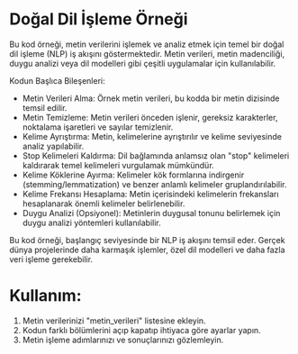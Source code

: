 # Doğal Dil İşleme Örneği

Bu kod örneği, metin verilerini işlemek ve analiz etmek için temel bir doğal dil işleme (NLP) iş akışını göstermektedir. Metin verileri, metin madenciliği, duygu analizi veya dil modelleri gibi çeşitli uygulamalar için kullanılabilir.

Kodun Başlıca Bileşenleri:
- Metin Verileri Alma: Örnek metin verileri, bu kodda bir metin dizisinde temsil edilir.
- Metin Temizleme: Metin verileri önceden işlenir, gereksiz karakterler, noktalama işaretleri ve sayılar temizlenir.
- Kelime Ayrıştırma: Metin, kelimelerine ayrıştırılır ve kelime seviyesinde analiz yapılabilir.
- Stop Kelimeleri Kaldırma: Dil bağlamında anlamsız olan "stop" kelimeleri kaldırarak temel kelimeleri vurgulamak mümkündür.
- Kelime Köklerine Ayırma: Kelimeler kök formlarına indirgenir (stemming/lemmatization) ve benzer anlamlı kelimeler gruplandırılabilir.
- Kelime Frekansı Hesaplama: Metin içerisindeki kelimelerin frekansları hesaplanarak önemli kelimeler belirlenebilir.
- Duygu Analizi (Opsiyonel): Metinlerin duygusal tonunu belirlemek için duygu analizi yöntemleri kullanılabilir.

Bu kod örneği, başlangıç seviyesinde bir NLP iş akışını temsil eder. Gerçek dünya projelerinde daha karmaşık işlemler, özel dil modelleri ve daha fazla veri işleme gerekebilir.

# Kullanım:
1. Metin verilerinizi "metin_verileri" listesine ekleyin.
2. Kodun farklı bölümlerini açıp kapatıp ihtiyaca göre ayarlar yapın.
3. Metin işleme adımlarınızı ve sonuçlarınızı gözlemleyin.
